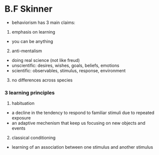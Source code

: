 # B.F Skinner

- behaviorism has 3 main claims: 

1. emphasis on learning
  - you can be anything

2. anti-mentalism
  - doing real science (not like freud)
  - unscientific: desires, wishes, goals, beliefs, emotions
  - scientific: observables, stimulus, response, environment

3. no differences across species


### 3 learning principles

1. habituation
  - a decline in the tendency to respond to familiar stimuli due to repeated exposure
  - an adaptive mechenism that keep us focusing on new objects and events

2. classical conditioning
  - learning of an association between one stimulus and another stimulus 
